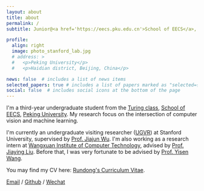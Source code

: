 ```yaml
---
layout: about
title: about
permalink: /
subtitle: Junior@<a href='https://eecs.pku.edu.cn'>School of EECS</a>, <a href='https://www.pku.edu.cn'>Peking University</a>

profile:
  align: right
  image: photo_stanford_lab.jpg
  # address: >
  #   <p>Peking University</p>
  #   <p>Haidian district, Beijing, China</p>

news: false  # includes a list of news items
selected_papers: true # includes a list of papers marked as "selected={true}"
social: false  # includes social icons at the bottom of the page
---
```

I'm a third-year undergraduate student from the [Turing class](https://cfcs.pku.edu.cn/english/research/turing_program/introduction1/index.htm), [School of EECS](https://eecs.pku.edu.cn/), [Peking University](https://www.pku.edu.cn/). My research focus on the intersection of computer vision and machine learning. 

I'm currently an undergraduate visiting researcher ([UGVR](https://engineering.stanford.edu/students-academics/programs/global-engineering-programs/chinese-ugvr)) at Stanford University, supervised by [Prof. Jiajun Wu](https://jiajunwu.com/). I'm also working as a research intern at [Wangxuan Institute of Computer Technology](https://www.icst.pku.edu.cn/), advised by [Prof. Jiaying Liu](http://39.96.165.147/people/liujiaying.html).  Before that, I was very fortunate to be advised by [Prof. Yisen Wang](https://yisenwang.github.io/).

You may find my CV here: [Rundong's Curriculum Vitae](../assets/pdf/Curriculum_Vitae.pdf).

[Email](mailto:rundong_luo@stu.pku.edu.cn) / [Github](https://github.com/Red-Fairy) / [Wechat](../assets/img/wechat.jpg)

<!-- [STRUCT](http://39.96.165.147/) affiliated to  -->
